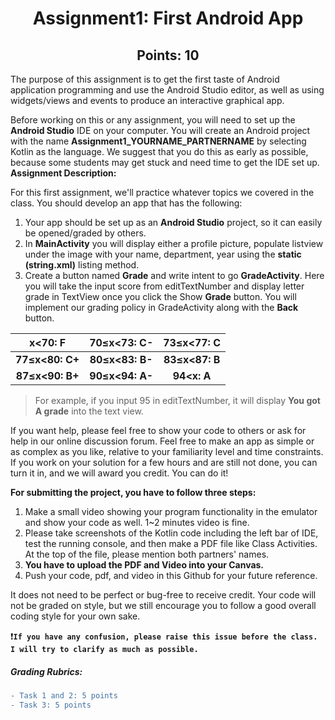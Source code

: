 <h1 align="center">Assignment1: First Android App</h1>
<h2 align="center">Points: 10</h2>

The purpose of this assignment is to get the first taste of Android application programming and use the 
Android Studio editor, as well as using widgets/views and events to produce an interactive graphical app.  
 
Before working on this or any assignment, you will need to set up the **Android Studio** IDE on your computer. You will create an Android project with the name **Assignment1_YOURNAME_PARTNERNAME** by selecting Kotlin as the language. We suggest that you do this as early as possible, because some students may get stuck and need time to get the IDE set up. 
**Assignment Description:**
 
For this first assignment, we'll practice whatever topics we covered in the class. You should develop an app that has the following: 

1. Your app should be set up as an **Android Studio** project, so it can easily be opened/graded by others. 
2. In **MainActivity** you will display either a profile picture, populate listview under the image with your name, department, year using the **static (string.xml)** listing method.
3. Create a button named **Grade** and write intent to go **GradeActivity**. Here you will take the input score from editTextNumber and display letter grade in TextView once you click the Show **Grade** button. You will implement our grading policy in GradeActivity along with the **Back** button.
 
 x<70: F | 70≤x<73: C- | 73≤x<77: C
 |:--:|:--:|:--:
 **77≤x<80: C+** | **80≤x<83: B-** |	**83≤x<87: B**
 **87≤x<90: B+** | **90≤x<94: A-** | **94<x: A**

> For example, if you input 95 in editTextNumber, it will display **You got A grade** into the text view.
  
If you want help, please feel free to show your code to others or ask for help in our online discussion forum. Feel free to make an app as simple or as complex as you like, relative to your familiarity level and time constraints. If you work on your solution for a few hours and are still not done, you can turn it in, and we will award you credit. You can do it! 
 
**For submitting the project, you have to follow three steps:**

1. Make a small video showing your program functionality in the emulator and show your code as well. 1~2 minutes video is fine. 
2. Please take screenshots of the Kotlin code including the left bar of IDE, test the running console, and then make a PDF file like Class Activities. At the top of the file, please mention both partners' names. 
3. **You have to upload the PDF and Video into your Canvas.**
4. Push your code, pdf, and video in this Github for your future reference.

It does not need to be perfect or bug-free to receive credit. Your code will not be graded on style, but we still encourage you to follow a good overall coding style for your own sake. 

:exclamation:**```If you have any confusion, please raise this issue before the class. I will try to clarify as much as possible.```**

<h5>Grading Rubrics:</h5>

```diff
- Task 1 and 2: 5 points
- Task 3: 5 points

```
